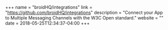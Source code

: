 +++
name = "broidHQ/integrations"
link = "https://github.com/broidHQ/integrations"
description = "Connect your App to Multiple Messaging Channels with the W3C Open standard."
website = ""
date = 2018-05-25T12:34:37-04:00
+++
